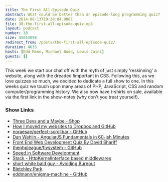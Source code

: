 ```yaml
---
title: The First All-Episode Quiz
abstract: What could be better than an episode-long programming quiz?
date: 2014-08-13T19:38:04.000Z
file: 38-the-first-all-episode-quiz.mp3
layout: podcast
number: 38
size: 45653098
redirect_from: /posts/the-first-all-episode-quiz/
duration: 4633
hosts: [Edd Mann, Michael Budd, Lewis Cains]
guests: []
---
```


This week we start our chat off with the myth of just simply 'reskinning' a website, along with the dreaded !important in CSS.
Following this, as we love quizzes so much, we decided to dedicate a full show to one.
In this weeks quiz we touch upon many areas of PHP, JavaScript, CSS and random computer/programming history.
We also now have t-shirts on sale, available via the first link in the show-notes (why don't you treat yourself).

### Show Links

- [Three Devs and a Maybe - Shop](http://shop.threedevsandamaybe.com/)
- [How I moved my websites to Dropbox and GitHub](http://alexcican.com/post/guide-hosting-website-dropbox-github/)
- [noraesae/perfect-scrollbar - GitHub](https://github.com/noraesae/perfect-scrollbar)
- [Dan Wahlin - AngularJS Fundamentals in 60-ish Minutes](http://weblogs.asp.net/dwahlin/video-tutorial-angularjs-fundamentals-in-60-ish-minutes)
- [Front End Web Development Quiz By David Shariff](http://davidshariff.com/quiz/)
- [thephpleague/flysystem - GitHub](https://github.com/thephpleague/flysystem)
- [Speed in Software Development](http://www.targetprocess.com/articles/speed-in-software-development.html)
- [Stack - HttpKernelInterface based middlewares](http://stackphp.com/)
- [short white bald guy - Avoiding Burnout](http://shortwhitebaldguy.com/blog/2014/07/avoiding-burnout)
- [Bletchley Park](http://www.bletchleypark.org.uk/)
- [eddmann/enigma-machine - GitHub](https://github.com/eddmann/enigma-machine)
